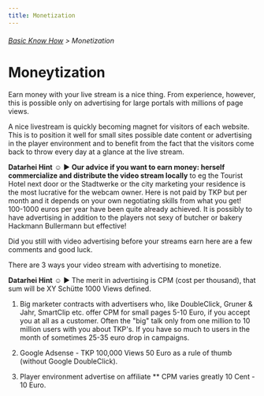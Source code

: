 ```yaml
---
title: Monetization
---
```

###### [Basic Know How](/restreamer/wiki/basic_know_how.html) > Monetization

# Moneytization

Earn money with your live stream is a nice thing. From experience, however, this is possible only on advertising for large portals with millions of page views.

A nice livestream is quickly becoming magnet for visitors of each website. This is to position it well for small sites possible date content or advertising in the player environment and to benefit from the fact that the visitors come back to throw every day at a glance at the live stream.  

**Datarhei Hint** ☺ ► **Our advice if you want to earn money: herself commercialize and distribute the video stream locally** to eg the Tourist Hotel next door or the Stadtwerke or the city marketing your residence is the most lucrative for the webcam owner. Here is not paid by TKP but per month and it depends on your own negotiating skills from what you get! 100-1000 euros per year have been quite already achieved. It is possibly to have advertising in addition to the players not sexy of butcher or bakery Hackmann Bullermann but effective!  

Did you still with video advertising before your streams earn here are a few comments and good luck.  

There are 3 ways your video stream with advertising to monetize.  

**Datarhei Hint** ☺ ► The merit in advertising is CPM (cost per thousand), that sum will be XY Schütte 1000 Views defined.  

1. Big marketer contracts with advertisers who, like DoubleClick, Gruner & Jahr, SmartClip etc. offer CPM for small pages 5-10 Euro, if you accept you at all as a customer. Often the "big" talk only from one million to 10 million users with you about TKP's. If you have so much to users in the month of sometimes 25-35 euro drop in campaigns.

2. Google Adsense - TKP 100,000 Views 50 Euro as a rule of thumb (without Google DoubleClick).

3. Player environment advertise on affiliate ** CPM varies greatly 10 Cent - 10 Euro.